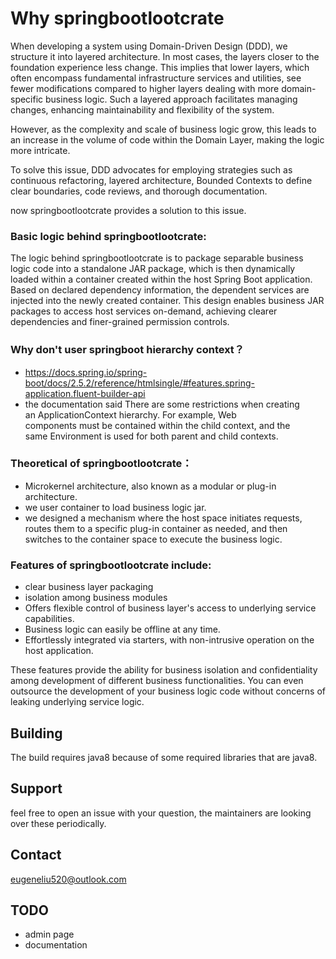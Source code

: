 # Why springbootlootcrate
When developing a system using Domain-Driven Design (DDD), we structure it into layered architecture. 
In most cases, the layers closer to the foundation experience less change. 
This implies that lower layers, which often encompass fundamental infrastructure services and utilities, 
see fewer modifications compared to higher layers dealing with more domain-specific business logic. 
Such a layered approach facilitates managing changes, enhancing maintainability and flexibility of the system.

However, as the complexity and scale of business logic grow, 
this leads to an increase in the volume of code within the Domain Layer, making the logic more intricate.

To solve this issue, DDD advocates for employing strategies such as continuous refactoring, layered architecture, 
Bounded Contexts to define clear boundaries, code reviews, and thorough documentation.

now springbootlootcrate provides a solution to this issue.

### Basic logic behind springbootlootcrate:
The logic behind springbootlootcrate is to package separable business logic code into a standalone JAR package, 
which is then dynamically loaded within a container created within the host Spring Boot application. 
Based on declared dependency information, the dependent services are injected into the newly created container.
This design enables business JAR packages to access host services on-demand, 
achieving clearer dependencies and finer-grained permission controls.

### Why don't  user springboot hierarchy context？
- https://docs.spring.io/spring-boot/docs/2.5.2/reference/htmlsingle/#features.spring-application.fluent-builder-api
- the documentation  said There are some restrictions when creating an ApplicationContext hierarchy. For example, Web components must be contained within the child context, and the same Environment is used for both parent and child contexts.

### Theoretical of springbootlootcrate：
- Microkernel architecture, also known as a modular or plug-in architecture.
- we user container to load business logic jar.
- we designed a mechanism where the host space initiates requests, routes them to a specific plug-in container as needed, and then switches to the container space to execute the business logic.

### Features of springbootlootcrate include:
- clear business layer packaging
- isolation among business modules
- Offers flexible control of business layer's access to underlying service capabilities.
- Business logic can easily be offline at any time.
- Effortlessly integrated via starters, with non-intrusive operation on the host application.

These features provide the ability for business isolation and confidentiality among development of different business functionalities.
You can even outsource the development of your business logic code without concerns of leaking underlying service logic.

## Building
The build requires java8 because of some required libraries that are java8.

## Support
feel free to open an issue with your question, the maintainers are looking over these periodically. 

## Contact 
eugeneliu520@outlook.com

## TODO
- admin page
- documentation 

